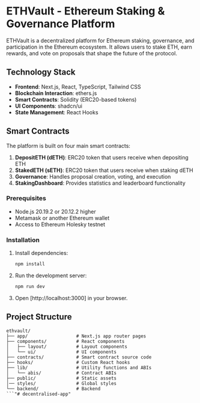 # ETHVault - Ethereum Staking & Governance Platform

ETHVault is a decentralized platform for Ethereum staking, governance, and participation in the Ethereum ecosystem. It allows users to stake ETH, earn rewards, and vote on proposals that shape the future of the protocol.


## Technology Stack

- **Frontend**: Next.js, React, TypeScript, Tailwind CSS
- **Blockchain Interaction**: ethers.js
- **Smart Contracts**: Solidity (ERC20-based tokens)
- **UI Components**: shadcn/ui
- **State Management**: React Hooks

## Smart Contracts

The platform is built on four main smart contracts:

1. **DepositETH (dETH)**: ERC20 token that users receive when depositing ETH
2. **StakedETH (sETH)**: ERC20 token that users receive when staking dETH
3. **Governance**: Handles proposal creation, voting, and execution
4. **StakingDashboard**: Provides statistics and leaderboard functionality

### Prerequisites

- Node.js 20.19.2 or 20.12.2 higher
- Metamask or another Ethereum wallet
- Access to Ethereum Holesky testnet

### Installation

1. Install dependencies:
   ```bash
   npm install
   ```

2. Run the development server:
   ```bash
   npm run dev
   ```

3. Open [http://localhost:3000] in your browser.

## Project Structure

```
ethvault/
├── app/                  # Next.js app router pages
├── components/           # React components
│   ├── layout/           # Layout components
│   └── ui/               # UI components
├── contracts/            # Smart contract source code
├── hooks/                # Custom React hooks
├── lib/                  # Utility functions and ABIs
│   └── abis/             # Contract ABIs
├── public/               # Static assets
│── styles/               # Global styles
└── backend/              # Backend
```"# decentralised-app" 
